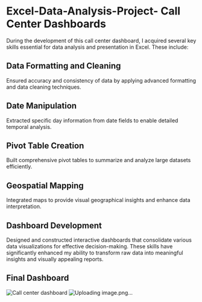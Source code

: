 # Excel-Data-Analysis-Project-  Call Center Dashboards
 
During the development of this call center dashboard, I acquired several key skills essential for data analysis and presentation in Excel. These include:

## Data Formatting and Cleaning
Ensured accuracy and consistency of data by applying advanced formatting and data cleaning techniques.
## Date Manipulation
Extracted specific day information from date fields to enable detailed temporal analysis.
## Pivot Table Creation
Built comprehensive pivot tables to summarize and analyze large datasets efficiently.
## Geospatial Mapping
Integrated maps to provide visual geographical insights and enhance data interpretation.
## Dashboard Development
Designed and constructed interactive dashboards that consolidate various data visualizations for effective decision-making.
These skills have significantly enhanced my ability to transform raw data into meaningful insights and visually appealing reports.
## Final Dashboard 
![Call center dashboard](https://github.com/user-attachments/assets/be8e0f7f-0845-4404-8e41-61334d107f2b)
![Uploading image.png…]()


